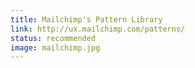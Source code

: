 ```yaml
---
title: Mailchimp's Pattern Library
link: http://ux.mailchimp.com/patterns/
status: recommended
image: mailchimp.jpg
---
```

